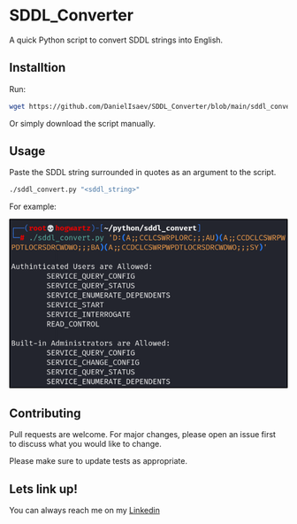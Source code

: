 # SDDL_Converter
A quick Python script to convert SDDL strings into English. 

## Installtion

Run: 

```bash
wget https://github.com/DanielIsaev/SDDL_Converter/blob/main/sddl_convert.py
```

Or simply download the script manually. 


## Usage 

Paste the SDDL string surrounded in quotes as an argument to the script. 

```bash
./sddl_convert.py "<sddl_string>"
```

For example:


![usage](https://github.com/DanielIsaev/SDDL_Converter/blob/main/img/usage-01.png)


## Contributing                           

Pull requests are welcome. For major changes, please open an issue first                                                                                                  
to discuss what you would like to change.                                            

Please make sure to update tests as appropriate.                                     


## Lets link up!                          

You can always reach me on my [Linkedin](https://www.linkedin.com/in/daniel-isaev-757593228/)  
